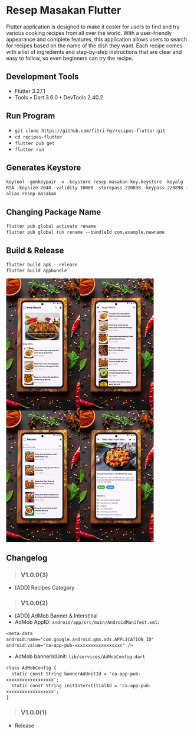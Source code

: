 # Resep Masakan Flutter

Flutter application is designed to make it easier for users to find and try various cooking recipes from all over the world. With a user-friendly appearance and complete features, this application allows users to search for recipes based on the name of the dish they want. Each recipe comes with a list of ingredients and step-by-step instructions that are clear and easy to follow, so even beginners can try the recipe.

## Development Tools

- Flutter 3.27.1
- Tools • Dart 3.6.0 • DevTools 2.40.2

## Run Program

- `git clone https://github.com/fitri-hy/recipes-flutter.git`
- `cd recipes-flutter`
- `flutter pub get`
- `flutter run`

## Generates Keystore

```
keytool -genkeypair -v -keystore resep-masakan-key.keystore -keyalg RSA -keysize 2048 -validity 10000 -storepass 220898 -keypass 220898 -alias resep-masakan
```

## Changing Package Name

```
flutter pub global activate rename
flutter pub global run rename --bundleId com.example.newname
```

## Build & Release

```
flutter build apk --release
flutter build appbundle
```

<div style="display: flex; flex-wrap: wrap;">
  <img src="./assets/production/a1.png" alt="ss1" width="200"/>
  <img src="./assets/production/a2.png" alt="ss2" width="200"/>
  <img src="./assets/production/a3.png" alt="ss3" width="200"/>
  <img src="./assets/production/a4.png" alt="ss4" width="200"/>
</div>

## Changelog

> ### V1.0.0(3)

- [ADD] Recipes Category

> ### V1.0.0(2)

- [ADD] AdMob Banner & Interstitial
- AdMob AppID: `android/app/src/main/AndroidManifest.xml`:

```
<meta-data
android:name="com.google.android.gms.ads.APPLICATION_ID"
android:value="ca-app-pub-xxxxxxxxxxxxxxxxxx" />
```
- AdMob bannerIdUnit: `lib/services/AdMobConfig.dart`

```
class AdMobConfig {
  static const String bannerAdUnitId = 'ca-app-pub-xxxxxxxxxxxxxxxxxx';
  static const String initInterstitialAd = 'ca-app-pub-xxxxxxxxxxxxxxxxxx';
}
```


> ### V1.0.0(1)

- Release
